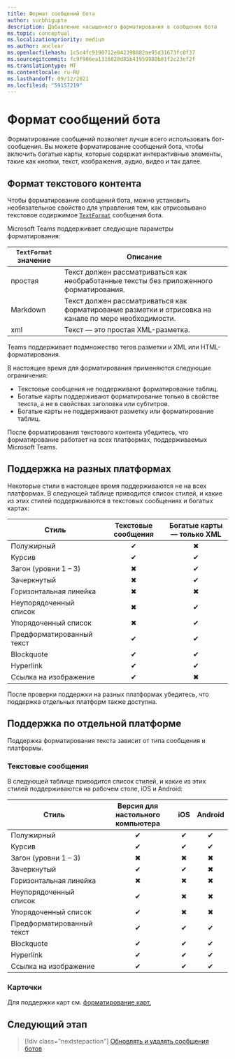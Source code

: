 ```yaml
---
title: Формат сообщений бота
author: surbhigupta
description: Добавление насыщенного форматирования в сообщения бота
ms.topic: conceptual
ms.localizationpriority: medium
ms.author: anclear
ms.openlocfilehash: 1c5c4fc9190712e042398882ae95d31673fc0f37
ms.sourcegitcommit: fc9f906ea1316028d85b41959980b81f2c23ef2f
ms.translationtype: MT
ms.contentlocale: ru-RU
ms.lasthandoff: 09/12/2021
ms.locfileid: "59157219"
---
```

# <a name="format-your-bot-messages"></a>Формат сообщений бота

Форматирование сообщений позволяет лучше всего использовать бот-сообщения. Вы можете форматирование сообщений бота, чтобы включить богатые карты, которые содержат интерактивные элементы, такие как кнопки, текст, изображения, аудио, видео и так далее.

## <a name="format-text-content"></a>Формат текстового контента

Чтобы форматирование сообщений бота, можно установить необязательное свойство для управления тем, как отрисовывано текстовое содержимое [`TextFormat`](/bot-framework/dotnet/bot-builder-dotnet-create-messages#customizing-a-message) сообщения бота.

Microsoft Teams поддерживает следующие параметры форматирования:

| `TextFormat` значение | Описание |
| --- | --- |
| простая | Текст должен рассматриваться как необработанные тексты без приложенного форматирования.|
| Markdown | Текст должен рассматриваться как форматирование разметки и отрисовка на канале по мере необходимости. |
| xml | Текст — это простая XML-разметка. |

Teams поддерживает подмножество тегов разметки и XML или HTML-форматирования.

В настоящее время для форматирования применяются следующие ограничения:

* Текстовые сообщения не поддерживают форматирование таблиц.
* Богатые карты поддерживают форматирование только в свойстве текста, а не в свойствах заголовка или субтитров.
* Богатые карты не поддерживают разметку или форматирование таблиц.

После форматирования текстового контента убедитесь, что форматирование работает на всех платформах, поддерживаемых Microsoft Teams.

## <a name="cross-platform-support"></a>Поддержка на разных платформах

Некоторые стили в настоящее время поддерживаются не на всех платформах. В следующей таблице приводится список стилей, и какие из этих стилей поддерживаются в текстовых сообщениях и богатых картах:

| Стиль                     | Текстовые сообщения | Богатые карты — только XML |
| ---                       | :---: | :---: |
| Полужирный                      | ✔ | ✖ |
| Курсив                    | ✔ | ✔ |
| Загон (уровни 1 &ndash; 3) | ✖ | ✔ |
| Зачеркнутый             | ✖ | ✔ |
| Горизонтальная линейка           | ✖ | ✖ |
| Неупорядоченный список            | ✖ | ✔ |
| Упорядоченный список              | ✖ | ✔ |
| Предформатированный текст         | ✔ | ✔ |
| Blockquote                | ✔ | ✔ |
| Hyperlink                 | ✔ | ✔ |
| Ссылка на изображение                | ✔ | ✖ |

После проверки поддержки на разных платформах убедитесь, что поддержка отдельных платформ также доступна.

## <a name="support-by-individual-platform"></a>Поддержка по отдельной платформе

Поддержка форматирования текста зависит от типа сообщения и платформы.

### <a name="text-only-messages"></a>Текстовые сообщения

В следующей таблице приводится список стилей, и какие из этих стилей поддерживаются на рабочем столе, iOS и Android:

| Стиль                     | Версия для настольного компьютера | iOS | Android |
| ---                       | :---: | :---: | :---: |
| Полужирный                      | ✔ | ✔ | ✔ |
| Курсив                    | ✔ | ✔ | ✔ |
| Загон (уровни 1 &ndash; 3) | ✖ | ✖ | ✖ |
| Зачеркнутый             | ✔ | ✔ | ✖ |
| Горизонтальная линейка           | ✖ | ✖ | ✖ |
| Неупорядоченный список            | ✔ | ✖ | ✖ |
| Упорядоченный список              | ✔ | ✖ | ✖ |
| Предформатированный текст         | ✔ | ✔ | ✔ |
| Blockquote                | ✔ | ✔ | ✔ |
| Hyperlink                 | ✔ | ✔ | ✔ |
| Ссылка на изображение                | ✔ | ✔ | ✔ |

### <a name="cards"></a>Карточки

Для поддержки карт см. [форматирование карт.](~/task-modules-and-cards/cards/cards-format.md)

## <a name="next-step"></a>Следующий этап

> [!div class="nextstepaction"]
> [Обновлять и удалять сообщения ботов](~/bots/how-to/update-and-delete-bot-messages.md)
